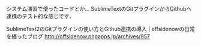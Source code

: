 システム演習で使ったコードとか...
SublimeTextのGitプラグインからGithubへ連携のテスト的な感じです．

SublimeText2のGitプラグインの使い方とGithub連携の導入 | offsidenowの日常を綴ったブログ http://offsidenow.phpapps.jp/archives/957
